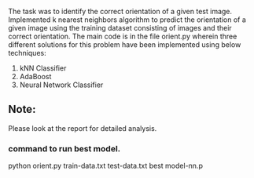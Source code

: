 The task was to identify the correct orientation of a given test image. Implemented k nearest neighbors algorithm to predict the orientation of a given image using the
training dataset consisting of images and their correct orientation. The main code is in the file orient.py wherein three different solutions for this problem have been implemented using below techniques:
1. kNN Classifier
2. AdaBoost
3. Neural Network Classifier

## Note:    

Please look at the report for detailed analysis.    

### command to run best model.   
python orient.py train-data.txt test-data.txt best model-nn.p
